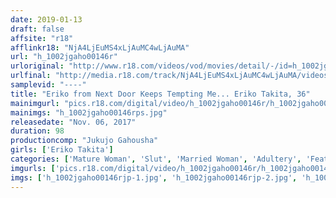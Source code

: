 ```yaml
---
date: 2019-01-13
draft: false
affsite: "r18"
afflinkr18: "NjA4LjEuMS4xLjAuMC4wLjAuMA"
url: "h_1002jgaho00146r"
urloriginal: "http://www.r18.com/videos/vod/movies/detail/-/id=h_1002jgaho00146r"
urlfinal: "http://media.r18.com/track/NjA4LjEuMS4xLjAuMC4wLjAuMA/videos/vod/movies/detail/-/id=h_1002jgaho00146r"
samplevid: "----"
title: "Eriko from Next Door Keeps Tempting Me... Eriko Takita, 36"
mainimgurl: "pics.r18.com/digital/video/h_1002jgaho00146r/h_1002jgaho00146rps.jpg"
mainimgs: "h_1002jgaho00146rps.jpg"
releasedate: "Nov. 06, 2017"
duration: 98
productioncomp: "Jukujo Gahousha"
girls: ['Eriko Takita']
categories: ['Mature Woman', 'Slut', 'Married Woman', 'Adultery', 'Featured Actress', 'Creampie']
imgurls: ['pics.r18.com/digital/video/h_1002jgaho00146r/h_1002jgaho00146rjp-1.jpg', 'pics.r18.com/digital/video/h_1002jgaho00146r/h_1002jgaho00146rjp-2.jpg', 'pics.r18.com/digital/video/h_1002jgaho00146r/h_1002jgaho00146rjp-3.jpg', 'pics.r18.com/digital/video/h_1002jgaho00146r/h_1002jgaho00146rjp-4.jpg', 'pics.r18.com/digital/video/h_1002jgaho00146r/h_1002jgaho00146rjp-5.jpg', 'pics.r18.com/digital/video/h_1002jgaho00146r/h_1002jgaho00146rjp-6.jpg', 'pics.r18.com/digital/video/h_1002jgaho00146r/h_1002jgaho00146rjp-7.jpg', 'pics.r18.com/digital/video/h_1002jgaho00146r/h_1002jgaho00146rjp-8.jpg', 'pics.r18.com/digital/video/h_1002jgaho00146r/h_1002jgaho00146rjp-9.jpg', 'pics.r18.com/digital/video/h_1002jgaho00146r/h_1002jgaho00146rjp-10.jpg', 'pics.r18.com/digital/video/h_1002jgaho00146r/h_1002jgaho00146rjp-11.jpg', 'pics.r18.com/digital/video/h_1002jgaho00146r/h_1002jgaho00146rjp-12.jpg', 'pics.r18.com/digital/video/h_1002jgaho00146r/h_1002jgaho00146rjp-13.jpg', 'pics.r18.com/digital/video/h_1002jgaho00146r/h_1002jgaho00146rjp-14.jpg', 'pics.r18.com/digital/video/h_1002jgaho00146r/h_1002jgaho00146rjp-15.jpg', 'pics.r18.com/digital/video/h_1002jgaho00146r/h_1002jgaho00146rjp-16.jpg', 'pics.r18.com/digital/video/h_1002jgaho00146r/h_1002jgaho00146rjp-17.jpg', 'pics.r18.com/digital/video/h_1002jgaho00146r/h_1002jgaho00146rjp-18.jpg', 'pics.r18.com/digital/video/h_1002jgaho00146r/h_1002jgaho00146rjp-19.jpg', 'pics.r18.com/digital/video/h_1002jgaho00146r/h_1002jgaho00146rjp-20.jpg']
imgs: ['h_1002jgaho00146rjp-1.jpg', 'h_1002jgaho00146rjp-2.jpg', 'h_1002jgaho00146rjp-3.jpg', 'h_1002jgaho00146rjp-4.jpg', 'h_1002jgaho00146rjp-5.jpg', 'h_1002jgaho00146rjp-6.jpg', 'h_1002jgaho00146rjp-7.jpg', 'h_1002jgaho00146rjp-8.jpg', 'h_1002jgaho00146rjp-9.jpg', 'h_1002jgaho00146rjp-10.jpg', 'h_1002jgaho00146rjp-11.jpg', 'h_1002jgaho00146rjp-12.jpg', 'h_1002jgaho00146rjp-13.jpg', 'h_1002jgaho00146rjp-14.jpg', 'h_1002jgaho00146rjp-15.jpg', 'h_1002jgaho00146rjp-16.jpg', 'h_1002jgaho00146rjp-17.jpg', 'h_1002jgaho00146rjp-18.jpg', 'h_1002jgaho00146rjp-19.jpg', 'h_1002jgaho00146rjp-20.jpg']
---
```

